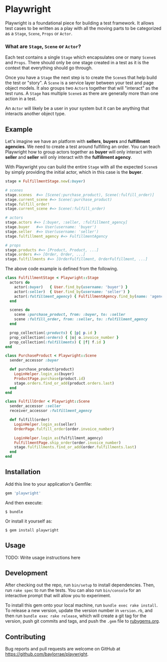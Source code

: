 # Playwright

Playwright is a foundational piece for building a test framework. It allows
test cases to be written as a play with all the moving parts to be categorized
as a `Stage`, `Scene`, `Props` or `Actor`.

### What are `Stage`, `Scene` or `Actor`?

Each test contains a single `Stage` which encapsulates one or many `Scene`s and
`Props`. There should only be one stage created in a test as it is the context
that everything should go through.

Once you have a `Stage` the next step is to create the `Scene`s that help build
the test or "story". A `Scene` is a service layer between your test and page
object models. It also groups two `Actor`s together that will "interact" as the
test runs. A `Stage` has multiple `Scene`s as there are generally more than one
action in a test.

An `Actor` will likely be a user in your system but it can be anything that
interacts another object type.

## Example

Let's imagine we have an platform with **sellers**, **buyers** and **fulfillment
agencies**. We need to create a test around fulfilling an order. You can teach
Playwright how to group actors together as **buyer** will only interact with
**seller** and **seller** will only interact with the **fulfillment agency**.

With Playwright you can build the entire `Stage` with all the expected `Scene`s
by simply providing the initial actor, which in this case is the **buyer**.

```ruby
stage = FulfillmentStage.new(:buyer)

# scenes
stage.scenes  #=> [Scene(:purchase_product), Scene(:fulfill_order)]
stage.current_scene #=> Scene(:purchase_product)
stage.fulfill_order!
stage.current_scene #=> Scene(:fulfill_order)

# actors
stage.actors #=> [:buyer, :seller, :fulfillment_agency]
stage.buyer   #=> User(username: 'buyer')
stage.seller  #=> User(username: 'seller')
stage.fulfillment_agency #=> FulfillmentAgency

# props
stage.products #=> [Product, Product, ...]
stage.orders #=> [Order, Order, ...]
stage.fulfillments #=> [OrderFulfillment, OrderFulfillment, ...]
```

The above code example is defined from the following.

```ruby
class FulfillmentStage < Playwright::Stage
  actors do
    actor(:buyer)   { User.find_by(username: 'buyer') }
    actor(:seller)  { User.find_by(username: 'seller') }
    actor(:fulfillment_agency) { FulfillmentAgency.find_by(name: 'agency-1') }
  end

  scenes do
    scene :purchase_product, from: :buyer, to: :seller
    scene :fulfill_order, from: :seller, to: :fulfillment_agency
  end

  prop_collection(:products) { |p| p.id }
  prop_collection(:orders) { |o| o.invoice_number }
  prop_collection(:fulfillments) { |f| f.id }
end

class PurchaseProduct < Playwright::Scene
  sender_accessor :buyer

  def purchase_product(product)
    LoginHelper.login_as(buyer)
    ProductPage.purchase(product.id)
    stage.orders.find_or_add(product.orders.last)
  end
end

class FulfillOrder < Playwright::Scene
  sender_accessor :seller
  receiver_accessor :fulfillment_agency

  def fulfill(order)
    LoginHelper.login_as(seller)
    OrderPage.fulfill_order(order.invoice_number)

    LoginHelper.login_as(fulfillment_agency)
    FulfillmentPage.ship_order(order.invoice_number)
    stage.fulfillments.find_or_add(order.fulfillments.last)
  end
end
```

## Installation

Add this line to your application's Gemfile:

```ruby
gem 'playwright'
```

And then execute:

    $ bundle

Or install it yourself as:

    $ gem install playwright

## Usage

TODO: Write usage instructions here

## Development

After checking out the repo, run `bin/setup` to install dependencies. Then, run `rake spec` to run the tests. You can also run `bin/console` for an interactive prompt that will allow you to experiment.

To install this gem onto your local machine, run `bundle exec rake install`. To release a new version, update the version number in `version.rb`, and then run `bundle exec rake release`, which will create a git tag for the version, push git commits and tags, and push the `.gem` file to [rubygems.org](https://rubygems.org).

## Contributing

Bug reports and pull requests are welcome on GitHub at https://github.com/baylorrae/playwright.

